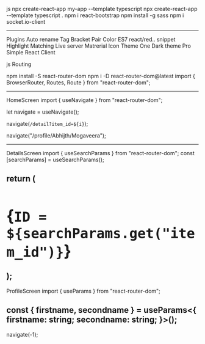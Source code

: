 js
npx create-react-app my-app --template typescript
npx create-react-app --template typescript .
npm i react-bootstrap
npm install -g sass
npm i socket.io-client

-----
Plugins
Auto rename Tag
Bracket Pair Color
ES7 react/red.. snippet
Highlight Matching
Live server
Matrerial Icon Theme
One Dark theme Pro
Simple React Client


js
Routing

npm install -S react-router-dom
npm i -D react-router-dom@latest
import { BrowserRouter, Routes, Route } from "react-router-dom";

 <BrowserRouter>
      <Routes>
        <Route path="/" Component={HomeScreen} />
        <Route path="/detail" Component={DetailsScreen} />
        <Route
          path="/profile/:firstname/:secondname"
          Component={ProfileScreen}
        />
      </Routes>
    </BrowserRouter>
    
----------------------------------------------------
HomeScreen
import { useNavigate } from "react-router-dom";

let navigate = useNavigate();

navigate(`/detail?item_id=${i}`);

navigate("/profile/Abhijth/Mogaveera");

--------------------------------------------------
DetailsScreen
import { useSearchParams } from "react-router-dom";
const [searchParams] = useSearchParams();

  return (
    <div>
      <h1>{`ID = ${searchParams.get("item_id")}`}</h1>
    </div>
  );
-----------------------------------------------------
ProfileScreen
import { useParams } from "react-router-dom";

const { firstname, secondname } = useParams<{
        firstname: string;
        secondname: string;
 }>();
--------------------------------------------------
navigate(-1);
